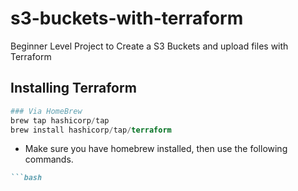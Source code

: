 # s3-buckets-with-terraform

Beginner Level Project to Create a S3 Buckets and upload files with Terraform

## Installing Terraform

```terraform
### Via HomeBrew
brew tap hashicorp/tap
brew install hashicorp/tap/terraform
```

- Make sure you have homebrew installed, then use the following commands.
```markdown
```bash

```
